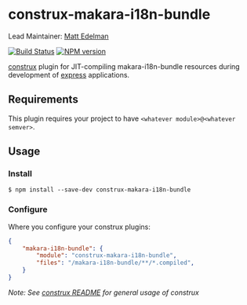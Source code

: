 # construx-makara-i18n-bundle

Lead Maintainer: [Matt Edelman](https://github.com/grawk)

[![Build Status](https://travis-ci.org/krakenjs/construx-makara-i18n-bundle.svg?branch=master)](https://travis-ci.org/krakenjs/construx-makara-i18n-bundle)
[![NPM version](https://badge.fury.io/js/construx-makara-i18n-bundle.png)](http://badge.fury.io/js/construx-makara-i18n-bundle)

[construx](https://github.com/krakenjs/construx) plugin for JIT-compiling makara-i18n-bundle resources during development of [express](http://expressjs.com/) applications.


## Requirements

This plugin requires your project to have `<whatever module>@<whatever semver>`.

## Usage

### Install

```shell
$ npm install --save-dev construx-makara-i18n-bundle
```

### Configure

Where you configure your construx plugins:

```json
{
    "makara-i18n-bundle": {
        "module": "construx-makara-i18n-bundle",
        "files": "/makara-i18n-bundle/**/*.compiled",
    }
}
```

_Note: See [construx README](https://github.com/krakenjs/construx/blob/master/README.md) for general usage of construx_

